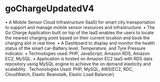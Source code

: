 # goChargeUpdatedV4
• A Mobile Sensor Cloud Infrastructure (IaaS) for smart city transportation to support and manage mobile sensor resources and infrastructure.
• The Go Charge Application built on top of the IaaS enables the users to locate the nearest charging point based on their current location and book the charging slot in real time.
• A Dashboard to display and monitor the health status of the smart car-Battery level, Temperature, and Tyre Pressure indicator.
• Technologies used: PHP, JavaScript, Amazon RDS, Amazon EC2, MySQL.
• Application is hosted on Amazon EC2 IaaS with RDS data repository using MySQL engine to achieve the on demand elasticity and scalability . 
Techonologies Used: PHP, MySQL, AWS(EC2, RDC, CloudWatch, Elastic Beanstalk, Elastic Load Balancer)
